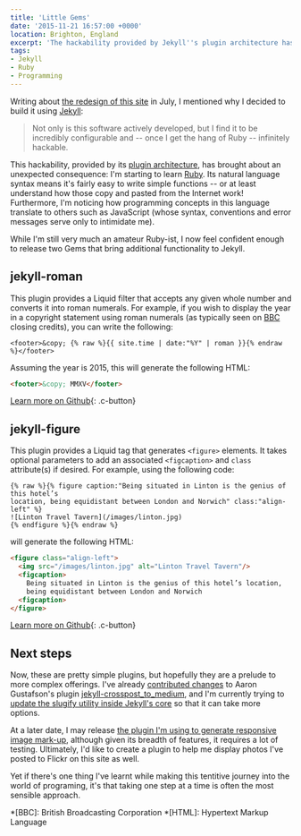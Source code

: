 ```yaml
---
title: 'Little Gems'
date: '2015-11-21 16:57:00 +0000'
location: Brighton, England
excerpt: 'The hackability provided by Jekyll''s plugin architecture has brought about an unexpected consequence: I''m starting to learn Ruby.'
tags:
- Jekyll
- Ruby
- Programming
---
```

Writing about [the redesign of this site][1] in July, I mentioned why I decided to build it using [Jekyll][2]:

> Not only is this software actively developed, but I find it to be incredibly configurable and -- once I get the hang of Ruby -- infinitely hackable.

This hackability, provided by its [plugin architecture][3], has brought about an unexpected consequence: I'm starting to learn [Ruby][4]. Its natural language syntax means it's fairly easy to write simple functions -- or at least understand how those copy and pasted from the Internet work! Furthermore, I'm noticing how programming concepts in this language translate to others such as JavaScript (whose syntax, conventions and error messages serve only to intimidate me).

While I'm still very much an amateur Ruby-ist, I now feel confident enough to release two Gems that bring additional functionality to Jekyll.

## jekyll-roman

This plugin provides a Liquid filter that accepts any given whole number and converts it into roman numerals. For example, if you wish to display the year in a copyright statement using roman numerals (as typically seen on [BBC][5] closing credits), you can write the following:

~~~ liquid
<footer>&copy; {% raw %}{{ site.time | date:"%Y" | roman }}{% endraw %}</footer>
~~~

Assuming the year is 2015, this will generate the following HTML:

~~~ html
<footer>&copy; MMXV</footer>
~~~

[Learn more on Github][6]{: .c-button}

## jekyll-figure

This plugin provides a Liquid tag that generates `<figure>` elements. It takes optional parameters to add an associated `<figcaption>` and `class` attribute(s) if desired. For example, using the following code:

~~~ liquid
{% raw %}{% figure caption:"Being situated in Linton is the genius of this hotel’s
location, being equidistant between London and Norwich" class:"align-left" %}
![Linton Travel Tavern](/images/linton.jpg)
{% endfigure %}{% endraw %}
~~~

will generate the following HTML:

~~~ html
<figure class="align-left">
  <img src="/images/linton.jpg" alt="Linton Travel Tavern"/>
  <figcaption>
    Being situated in Linton is the genius of this hotel’s location,
    being equidistant between London and Norwich
  <figcaption>
</figure>
~~~

[Learn more on Github][7]{: .c-button}

## Next steps

Now, these are pretty simple plugins, but hopefully they are a prelude to more complex offerings. I've already [contributed changes][8] to Aaron Gustafson's plugin [jekyll-crosspost_to_medium][9], and I'm currently trying to [update the slugify utility inside Jekyll's core][10] so that it can take more options.

At a later date, I may release [the plugin I'm using to generate responsive image mark-up][11], although given its breadth of features, it requires a lot of testing. Ultimately, I'd like to create a plugin to help me display photos I've posted to Flickr on this site as well.

Yet if there's one thing I've learnt while making this tentitive journey into the world of programing, it's that taking one step at a time is often the most sensible approach.

[1]: /2015/07/shipped
[2]: http://jekyllrb.com
[3]: http://jekyllrb.com/docs/plugins/
[4]: https://www.ruby-lang.org/en/
[5]: http://www.bbc.co.uk/commissioning/tv/production/articles/credits-branding-trademarks
[6]: https://github.com/paulrobertlloyd/jekyll-roman
[7]: https://github.com/paulrobertlloyd/jekyll-figure
[8]: https://github.com/aarongustafson/jekyll-crosspost_to_medium/pull/3
[9]: https://github.com/aarongustafson/jekyll-crosspost_to_medium
[10]: https://talk.jekyllrb.com/t/is-there-a-desirability-for-configurable-slugify-character-in-core/1558/6
[11]: https://github.com/paulrobertlloyd/paulrobertlloyd.com/blob/2c9a499/source/_plugins/picture.rb

*[BBC]: British Broadcasting Corporation
*[HTML]: Hypertext Markup Language
